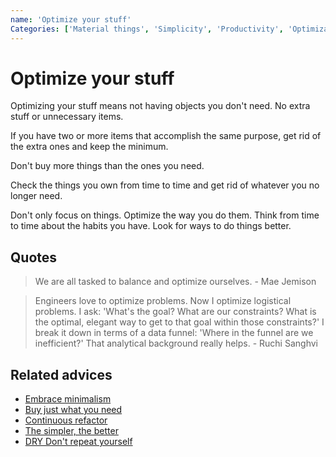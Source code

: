```yaml
---
name: 'Optimize your stuff'
Categories: ['Material things', 'Simplicity', 'Productivity', 'Optimization', 'Dependencies', 'Improvement', 'Refactor', 'Minimalism', 'Balance']
---
```

# Optimize your stuff

Optimizing your stuff means not having objects you don't need. No extra stuff or unnecessary items.

If you have two or more items that accomplish the same purpose, get rid of the extra ones and keep the minimum.

Don't buy more things than the ones you need.

Check the things you own from time to time and get rid of whatever you no longer need.

Don't only focus on things. Optimize the way you do them. Think from time to time about the habits you have. Look for ways to do things better.

## Quotes

> We are all tasked to balance and optimize ourselves. - Mae Jemison

> Engineers love to optimize problems. Now I optimize logistical problems. I ask: 'What's the goal? What are our constraints? What is the optimal, elegant way to get to that goal within those constraints?' I break it down in terms of a data funnel: 'Where in the funnel are we inefficient?' That analytical background really helps. - Ruchi Sanghvi

## Related advices

- [Embrace minimalism](Embrace%20minimalism/index.md)
- [Buy just what you need](Buy%20just%20what%20you%20need/index.md)
- [Continuous refactor](Continuous%20refactor/index.md)
- [The simpler, the better](The%20simpler,%20the%20better/index.md)
- [DRY Don't repeat yourself](DRY%20Don't%20repeat%20yourself/index.md)